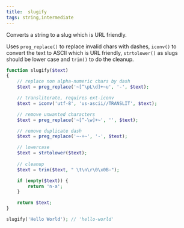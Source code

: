 ```yaml
---
title:  slugify
tags: string,intermediate
---
```


Converts a string to a slug which is URL friendly.

Uses `preg_replace()` to replace invalid chars with dashes, `iconv()` to convert the text to ASCII which is URL friendly, `strtolower()` as slugs should be lower case and `trim()` to do the cleanup.

```php
function slugify($text)
{
    // replace non alpha-numeric chars by dash
    $text = preg_replace('~[^\pL\d]+~u', '-', $text);

    // transliterate, requires ext-iconv
    $text = iconv('utf-8', 'us-ascii//TRANSLIT', $text);

    // remove unwanted characters
    $text = preg_replace('~[^-\w]+~', '', $text);

    // remove duplicate dash
    $text = preg_replace('~-+~', '-', $text);

    // lowercase
    $text = strtolower($text);
    
    // cleanup
    $text = trim($text, " \t\n\r\0\x0B-");

    if (empty($text)) {
        return 'n-a';
    }

    return $text;
}
```

```php
slugify('Hello World'); // 'hello-world'
```
